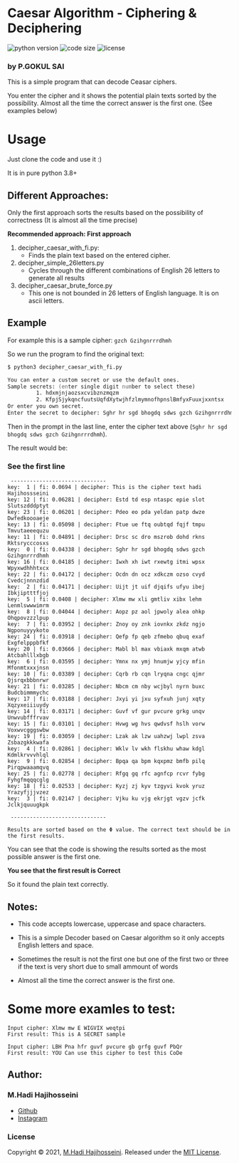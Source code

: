 # Caesar Algorithm - Ciphering & Deciphering
![python version](https://img.shields.io/static/v1?label=python&message=3.8&color=2196F3)
![code size](https://img.shields.io/github/languages/code-size/hadiMh/ceasar_algorithm_cipher_and_deciphering?color=2196F3)
![license](https://img.shields.io/static/v1?label=license&message=MIT&color=green)
### by P.GOKUL SAI

This is a simple program that can decode Ceasar ciphers.

You enter the cipher and it shows the potential plain texts sorted by the possibility. Almost all the time the correct answer is the first one. (See examples below)

# Usage

Just clone the code and use it :)

It is in pure python 3.8+

## Different Approaches:
Only the first approach sorts the results based on the possibility of correctness (It is almost all the time precise)

**Recommended approach: First approach**
1. decipher_caesar_with_fi.py:
    - Finds the plain text based on the entered cipher.
2. decipher_simple_26letters.py
    - Cycles through the different combinations of English 26 letters to generate all results
3. decipher_caesar_brute_force.py
    - This one is not bounded in 26 letters of English language. It is on ascii letters.

## Example

For example this is a sample cipher: ``` gzch Gzihgnrrrdhmh ```

So we run the program to find the original text:

```zsh
$ python3 decipher_caesar_with_fi.py

You can enter a custom secret or use the default ones.
Sample secrets: (enter single digit number to select these)
         1. hdxmjnjaozsxcvibznzmqzm
         2. KfpjSjykqncfuutsUqfdXytwjhfzlmymnofhpnslBmfyxFuuxjxxntsx
Or enter you own secret.
Enter the secret to decipher: Sghr hr sgd bhogdq sdws gzch Gzihgnrrrdhmh
```

Then in the prompt in the last line, enter the cipher text above (```Sghr hr sgd bhogdq sdws gzch Gzihgnrrrdhmh```).

The result would be:

### **See the first line**

```
 ------------------------------ 
key:  1 | fi: 0.0694 | decipher: This is the cipher text hadi Hajihossseini
key: 12 | fi: 0.06281 | decipher: Estd td esp ntaspc epie slot Slutszdddptyt
key: 23 | fi: 0.06201 | decipher: Pdeo eo pda yeldan patp dwze Dwfedkoooaeje
key: 13 | fi: 0.05098 | decipher: Ftue ue ftq oubtqd fqjf tmpu Tmvutaeeequzu
key: 11 | fi: 0.04891 | decipher: Drsc sc dro mszrob dohd rkns Rktsrycccosxs
key:  0 | fi: 0.04338 | decipher: Sghr hr sgd bhogdq sdws gzch Gzihgnrrrdhmh
key: 16 | fi: 0.04185 | decipher: Iwxh xh iwt rxewtg itmi wpsx Wpyxwdhhhtxcx
key: 22 | fi: 0.04172 | decipher: Ocdn dn ocz xdkczm ozso cvyd Cvedcjnnnzdid
key:  2 | fi: 0.04171 | decipher: Uijt jt uif djqifs ufyu ibej Ibkjiptttfjoj
key:  5 | fi: 0.0408 | decipher: Xlmw mw xli gmtliv xibx lehm Lenmlswwwimrm
key:  8 | fi: 0.04044 | decipher: Aopz pz aol jpwoly alea ohkp Ohqpovzzzlpup
key:  7 | fi: 0.03952 | decipher: Znoy oy znk iovnkx zkdz ngjo Ngponuyyykoto
key: 24 | fi: 0.03918 | decipher: Qefp fp qeb zfmebo qbuq exaf Exgfelpppbfkf
key: 20 | fi: 0.03666 | decipher: Mabl bl max vbiaxk mxqm atwb Atcbahlllxbgb
key:  6 | fi: 0.03595 | decipher: Ymnx nx ymj hnumjw yjcy mfin Mfonmtxxxjnsn
key: 10 | fi: 0.03389 | decipher: Cqrb rb cqn lryqna cngc qjmr Qjsrqxbbbnrwr
key: 21 | fi: 0.03285 | decipher: Nbcm cm nby wcjbyl nyrn buxc Budcbimmmychc
key: 17 | fi: 0.03188 | decipher: Jxyi yi jxu syfxuh junj xqty Xqzyxeiiiuydy
key: 14 | fi: 0.03171 | decipher: Guvf vf gur pvcure grkg unqv Unwvubfffrvav
key: 15 | fi: 0.03101 | decipher: Hvwg wg hvs qwdvsf hslh vorw Voxwvcgggswbw
key: 19 | fi: 0.03059 | decipher: Lzak ak lzw uahzwj lwpl zsva Zsbazgkkkwafa
key:  4 | fi: 0.02861 | decipher: Wklv lv wkh flskhu whaw kdgl Kdmlkrvvvhlql
key:  9 | fi: 0.02854 | decipher: Bpqa qa bpm kqxpmz bmfb pilq Pirqpwaaamqvq
key: 25 | fi: 0.02778 | decipher: Rfgq gq rfc agnfcp rcvr fybg Fyhgfmqqqcglg
key: 18 | fi: 0.02533 | decipher: Kyzj zj kyv tzgyvi kvok yruz Yrazyfjjjvzez
key:  3 | fi: 0.02147 | decipher: Vjku ku vjg ekrjgt vgzv jcfk Jclkjquuugkpk

 ------------------------------ 

Results are sorted based on the Φ value. The correct text should be in the first results.
```

You can see that the code is showing the results sorted as the most possible answer is the first one.

**You see that the first result is Correct**

So it found the plain text correctly.

## Notes:
- This code accepts lowercase, uppercase and space characters.

- This is a simple Decoder based on Caesar algorithm so it only accepts English letters and space.
- Sometimes the result is not the first one but one of the first two or three if the text is very short due to small ammount of words
- Almost all the time the correct answer is the first one.

# Some more examles to test:

```
Input cipher: Xlmw mw E WIGVIX weqtpi
First result: This is A SECRET sample
```

```
Input cipher: LBH Pna hfr guvf pvcure gb grfg guvf PbQr
First result: YOU Can use this cipher to test this CoDe
```

## Author:

### **M.Hadi Hajihosseini**

* [Github](https://github.com/hadiMh)
* [Instagram](https://instagram.com/m.hadi.hajihosseini)

### License

Copyright © 2021, [M.Hadi Hajihosseini](https://github.com/hadiMh).
Released under the [MIT License](LICENSE).
